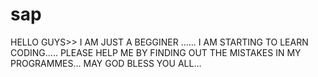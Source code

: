 # sap
HELLO GUYS>>
I AM JUST A BEGGINER ......
I AM STARTING TO LEARN CODING.....
PLEASE HELP ME BY FINDING OUT THE MISTAKES IN MY PROGRAMMES...
MAY GOD BLESS YOU ALL...
